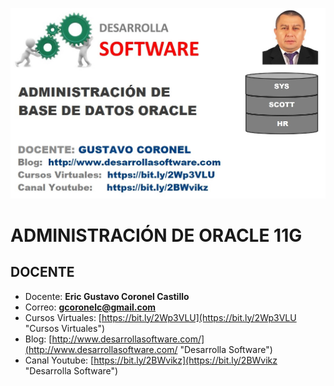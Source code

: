 ![ADMINISTRACIÓN DE ORACLE 11G](https://raw.githubusercontent.com/gcoronelc/ORACLE-ADM-11G/master/img/ora_adm.jpg?token=AAX4UMHA5YSQXFMDCLHMXFC45XNHI)

# ADMINISTRACIÓN DE ORACLE 11G #



## DOCENTE ##

- Docente: **Eric Gustavo Coronel Castillo**
- Correo: **gcoronelc@gmail.com**
- Cursos Virtuales: [https://bit.ly/2Wp3VLU](https://bit.ly/2Wp3VLU "Cursos Virtuales")
- Blog: [http://www.desarrollasoftware.com/](http://www.desarrollasoftware.com/ "Desarrolla Software")
- Canal Youtube: [https://bit.ly/2BWvikz](https://bit.ly/2BWvikz "Desarrolla Software")



